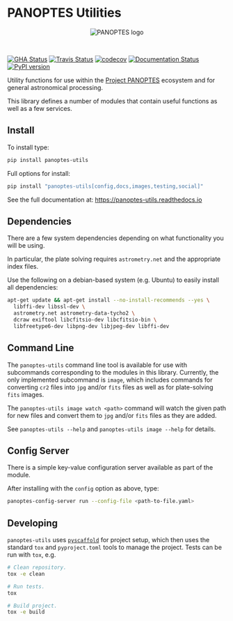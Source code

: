 PANOPTES Utilities
==================

<p align="center">
<img src="https://projectpanoptes.org/uploads/2018/12/16/pan-logo.png" alt="PANOPTES logo" />
</p>
<br>

[![GHA Status](https://img.shields.io/endpoint.svg?url=https%3A%2F%2Factions-badge.atrox.dev%2Fpanoptes%2Fpanoptes-utils%2Fbadge%3Fref%3Ddevelop&style=flat)](https://actions-badge.atrox.dev/panoptes/panoptes-utils/goto?ref=develop) [![Travis Status](https://travis-ci.com/panoptes/panoptes-utils.svg?branch=develop)](https://travis-ci.com/panoptes/panoptes-utils) [![codecov](https://codecov.io/gh/panoptes/panoptes-utils/branch/develop/graph/badge.svg)](https://codecov.io/gh/panoptes/panoptes-utils) [![Documentation Status](https://readthedocs.org/projects/panoptes-utils/badge/?version=latest)](https://panoptes-utils.readthedocs.io/en/latest/?badge=latest) [![PyPI version](https://badge.fury.io/py/panoptes-utils.svg)](https://badge.fury.io/py/panoptes-utils)

Utility functions for use within the [Project PANOPTES](https://projectpanoptes.org) ecosystem and for general
astronomical processing.

This library defines a number of modules that contain useful functions as well as a few services.

Install
-------

To install type:

```bash
pip install panoptes-utils
```

Full options for install:

```bash
pip install "panoptes-utils[config,docs,images,testing,social]"
```

See the full documentation at: https://panoptes-utils.readthedocs.io

Dependencies
------------

There are a few system dependencies depending on what functionality you will be using.

In particular, the plate solving requires `astrometry.net` and the appropriate index files.

Use the following on a debian-based system (e.g. Ubuntu) to easily install all dependencies:

```bash
apt-get update && apt-get install --no-install-recommends --yes \
  libffi-dev libssl-dev \
  astrometry.net astrometry-data-tycho2 \
  dcraw exiftool libcfitsio-dev libcfitsio-bin \
  libfreetype6-dev libpng-dev libjpeg-dev libffi-dev
```

Command Line
------------

The `panoptes-utils` command line tool is available for use with subcommands
corresponding to the modules in this library. Currently, the only implemented
subcommand is `image`, which includes commands for converting `cr2` files into
`jpg` and/or `fits` files as well as for plate-solving `fits` images.

The `panoptes-utils image watch <path>` command will watch the given path for
new files and convert them to `jpg` and/or `fits` files as they are added.

See `panoptes-utils --help` and `panoptes-utils image --help` for details.


Config Server
-------------

There is a simple key-value configuration server available as part of the module.

After installing with the `config` option as above, type:

```bash
panoptes-config-server run --config-file <path-to-file.yaml>
```

Developing
----------

`panoptes-utils` uses [`pyscaffold`](https://pyscaffold.org/en/stable/usage.html) for project setup,
which then uses the standard `tox` and `pyproject.toml` tools to manage the project. Tests can
be run with `tox`, e.g.

```bash
# Clean repository.
tox -e clean

# Run tests.
tox

# Build project.
tox -e build
```
